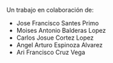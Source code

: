 Un trabajo en colaboración de:
- Jose Francisco Santes Primo
- Moises Antonio Balderas Lopez
- Carlos Josue Cortez Lopez
- Angel Arturo Espinoza Alvarez
- Ari Francisco Cruz Vega
